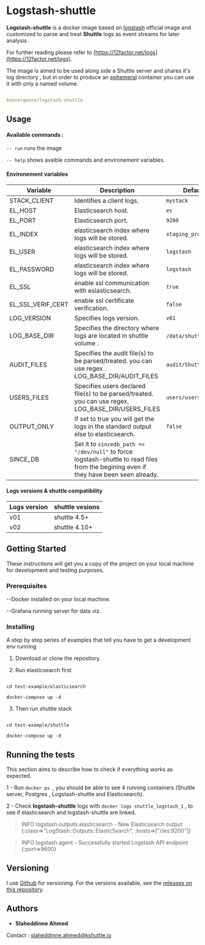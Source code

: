 

# Logstash-shuttle

**Logstash-shuttle** is a docker image based on [logstash]([https://hub.docker.com/r/library/logstash/tags/](https://hub.docker.com/r/library/logstash/tags/)) official image and customized to parse and treat **Shuttle** logs as event streams for later analysis .

For further reading please refer to [https://12factor.net/logs](https://12factor.net/logs).

The image is aimed to be used along side a Shuttle server and shares it's log directory , but in order to produce an [ephemeral]([https://docs.docker.com/develop/develop-images/dockerfile_best-practices/#containers-should-be-ephemeral](https://docs.docker.com/develop/develop-images/dockerfile_best-practices/#containers-should-be-ephemeral)) container you can use it with only a named volume.

```yaml

konvergence/logstash-shuttle

```

## Usage

#### Available commands :

`-- run` runs the image

`-- help` shows avaible commands and environement variables.

#### Environement variables

|Variable |Description |Default value |
|--|--|--|
| STACK_CLIENT| Identifies a client logs. |`mystack` |
| EL_HOST| Elasticsearch host. |`es`|
| EL_PORT| Elasticsearch port. |`9200`|
| EL_INDEX|elasticsearch index where logs will be stored.|`staging_prod`|
| EL_USER|elasticsearch index where logs will be stored.|`logstash`|
| EL_PASSWORD|elasticsearch index where logs will be stored.|`logstash`|
| EL_SSL|enable ssl communication with eslasticsearch.  |`true` |
| EL_SSL_VERIF_CERT|enable ssl certificate verification.|`false`|
| LOG_VERSION| Specifies logs version. |`v01`|
| LOG_BASE_DIR| Specifies the directory where logs are located in shuttle volume .|`/data/shuttle/home/logs`.|
| AUDIT_FILES| Specifies the audit file(s) to be parsed/treated. you can use regex . LOG_BASE_DIR/AUDIT_FILES|`audit/ShuttleAudit.csv`|
|USERS_FILES|Specifies users declared file(s) to be parsed/treated. you can use regex. LOG_BASE_DIR/USERS_FILES|`users/users`|
| OUTPUT_ONLY| If set to true you will get the logs in the standard output else to elasticsearch. |`false`|
| SINCE_DB| Set it to `sincedb_path => "/dev/null"` to force logstash-shuttle to read files from the begining even if they have been seen already.|

#### Logs versions & shuttle compatibility

|Logs version| shuttle vesions |
|--|--|
| v01|  shuttle 4.5+ |
| v02|  shuttle 4.10+ |
## Getting Started

These instructions will get you a copy of the project on your local machine for development and testing purposes.

### Prerequisites

--Docker installed on your local machine.

--Grafana running server for data viz.

### Installing

A step by step series of examples that tell you have to get a development env running

1. Download or clone the repository.

2. Run elasticsearch first

```

cd test-example/elasticsearch

docker-compose up -d

```

3. Then run shuttle stack

```

cd test-example/shuttle

docker-compose up -d

```

## Running the tests

This section aims to describe how to check if everything works as expected.

1 - Run `docker ps `, you should be able to see 4 running containers (Shuttle server, Postgres , Logstash-shuttle and Elasticsearch).

2 - Check **logstash-shuttle** logs with `docker logs shuttle_logstash_1` , to see if elasticsearch and logstash-shuttle are linked.

> INFO logstash.outputs.elasticsearch - New Elasticsearch output {:class=>"LogStash::Outputs::ElasticSearch", :hosts=>["//es:9200"]}

> INFO logstash.agent - Successfully started Logstash API endpoint {:port=>9600}

## Versioning

I use [Github]([https://github.com/](https://github.com/)) for versioning. For the versions available, see the [releases on this repository]([https://github.com/slassh/logstash-shuttle/releases](https://github.com/slassh/logstash-shuttle/releases)).

## Authors

* **Slaheddinne Ahmed**

Contact : [slaheddinne.ahmed@kshuttle.io](mailto:slaheddinne.ahmed@kshuttle.io)
